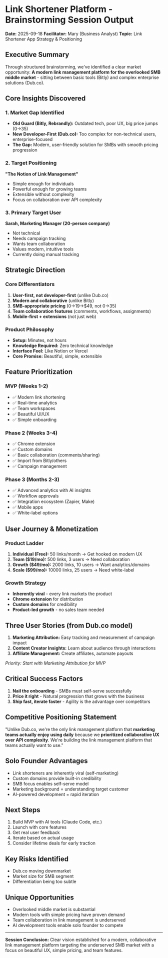 # Link Shortener Platform - Brainstorming Session Output

**Date:** 2025-09-18
**Facilitator:** Mary (Business Analyst)
**Topic:** Link Shortener App Strategy & Positioning

## Executive Summary

Through structured brainstorming, we've identified a clear market opportunity: **A modern link management platform for the overlooked SMB middle market** - sitting between basic tools (Bitly) and complex enterprise solutions (Dub.co).

## Core Insights Discovered

### 1. Market Gap Identified

- **Old Guard (Bitly, Rebrandly):** Outdated tech, poor UX, big price jumps ($0→$35)
- **New Developer-First (Dub.co):** Too complex for non-technical users, enterprise-focused
- **The Gap:** Modern, user-friendly solution for SMBs with smooth pricing progression

### 2. Target Positioning

**"The Notion of Link Management"**

- Simple enough for individuals
- Powerful enough for growing teams
- Extensible without complexity
- Focus on collaboration over API complexity

### 3. Primary Target User

**Sarah, Marketing Manager (20-person company)**

- Not technical
- Needs campaign tracking
- Wants team collaboration
- Values modern, intuitive tools
- Currently doing manual tracking

## Strategic Direction

### Core Differentiators

1. **User-first, not developer-first** (unlike Dub.co)
2. **Modern and collaborative** (unlike Bitly)
3. **SMB-appropriate pricing** ($0→$19→$49, not $0→$35)
4. **Team collaboration features** (comments, workflows, assignments)
5. **Mobile-first + extensions** (not just web)

### Product Philosophy

- **Setup:** Minutes, not hours
- **Knowledge Required:** Zero technical knowledge
- **Interface Feel:** Like Notion or Vercel
- **Core Promise:** Beautiful, simple, extensible

## Feature Prioritization

### MVP (Weeks 1-2)

- ✅ Modern link shortening
- ✅ Real-time analytics
- ✅ Team workspaces
- ✅ Beautiful UI/UX
- ✅ Simple onboarding

### Phase 2 (Weeks 3-4)

- ✅ Chrome extension
- ✅ Custom domains
- ✅ Basic collaboration (comments/sharing)
- ✅ Import from Bitly/others
- ✅ Campaign management

### Phase 3 (Months 2-3)

- ✅ Advanced analytics with AI insights
- ✅ Workflow approvals
- ✅ Integration ecosystem (Zapier, Make)
- ✅ Mobile apps
- ✅ White-label options

## User Journey & Monetization

### Product Ladder

1. **Individual (Free):** 50 links/month → Get hooked on modern UX
2. **Team ($19/mo):** 500 links, 3 users → Need collaboration
3. **Growth ($49/mo):** 2000 links, 10 users → Want analytics/domains
4. **Scale ($99/mo):** 10000 links, 25 users → Need white-label

### Growth Strategy

- **Inherently viral** - every link markets the product
- **Chrome extension** for distribution
- **Custom domains** for credibility
- **Product-led growth** - no sales team needed

## Three User Stories (from Dub.co model)

1. **Marketing Attribution:** Easy tracking and measurement of campaign impact
2. **Content Creator Insights:** Learn about audience through interactions
3. **Affiliate Management:** Create affiliates, automate payouts

_Priority: Start with Marketing Attribution for MVP_

## Critical Success Factors

1. **Nail the onboarding** - SMBs must self-serve successfully
2. **Price it right** - Natural progression that grows with the business
3. **Ship fast, iterate faster** - Agility is the advantage over competitors

## Competitive Positioning Statement

"Unlike Dub.co, we're the only link management platform that **marketing teams actually enjoy using daily** because we **prioritized collaborative UX over API complexity**. We're building the link management platform that teams actually want to use."

## Solo Founder Advantages

- Link shorteners are inherently viral (self-marketing)
- Custom domains provide built-in credibility
- SMB focus enables self-serve model
- Marketing background = understanding target customer
- AI-powered development = rapid iteration

## Next Steps

1. Build MVP with AI tools (Claude Code, etc.)
2. Launch with core features
3. Get real user feedback
4. Iterate based on actual usage
5. Consider lifetime deals for early traction

## Key Risks Identified

- Dub.co moving downmarket
- Market size for SMB segment
- Differentiation being too subtle

## Unique Opportunities

- Overlooked middle market is substantial
- Modern tools with simple pricing have proven demand
- Team collaboration in link management is underserved
- AI development tools enable solo founder to compete

---

**Session Conclusion:** Clear vision established for a modern, collaborative link management platform targeting the underserved SMB market with a focus on beautiful UX, simple pricing, and team features.
